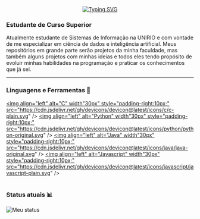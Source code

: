 <header>
    <link rel="stylesheet" type='text/css' href="https://cdn.jsdelivr.net/gh/devicons/devicon@latest/devicon.min.css" />
</header>

<p align="center">
    <a href="https://git.io/typing-svg"><img src="https://readme-typing-svg.demolab.com?font=Fira+Code&pause=1000&color=924DBF&center=true&vCenter=true&random=false&width=435&lines=Hugo+Prado+%F0%9F%91%BB" alt="Typing SVG" /></a>
</p>

<p align="left"><h3>Estudante de Curso Superior</h3></p>

Atualmente estudante de Sistemas de Informação na UNIRIO e com vontade de me especializar em ciência de dados e inteligência artificial. Meus repositórios em grande parte serão 
projetos da minha faculdade, mas também alguns projetos com minhas ideias e todos eles tendo propósito de evoluir minhas habilidades na programação 
e praticar os conhecimentos que já sei.

---

### Linguagens e Ferramentas 👾

<a href="#"><img align="left" alt="C" width"30px" style="padding-right:10px;" src="https://cdn.jsdelivr.net/gh/devicons/devicon@latest/icons/c/c-plain.svg" /></a>
<a href="#"><img align="left" alt="Python" width"30px" style="padding-right:10px;" src="https://cdn.jsdelivr.net/gh/devicons/devicon@latest/icons/python/python-original.svg" /></a>
<a href="#"><img align="left" alt="Java" width"30px" style="padding-right:10px;" src="https://cdn.jsdelivr.net/gh/devicons/devicon@latest/icons/java/java-original.svg" /></a>
<a href="#"><img align="left" alt="Javascript" width"30px" style="padding-right:10px;" src="https://cdn.jsdelivr.net/gh/devicons/devicon@latest/icons/javascript/javascript-plain.svg" /></a>
<br />

#

### Status atuais 📊

![Meu status](https://github-readme-stats.vercel.app/api?username=hugoprd&show_icons=true&theme=midnight-purple)

#